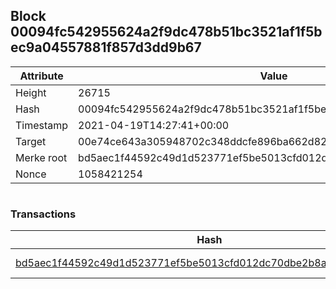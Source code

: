 ## Block 00094fc542955624a2f9dc478b51bc3521af1f5bec9a04557881f857d3dd9b67

Attribute | Value
--- | ---
Height | 26715
Hash | 00094fc542955624a2f9dc478b51bc3521af1f5bec9a04557881f857d3dd9b67
Timestamp | 2021-04-19T14:27:41+00:00
Target | 00e74ce643a305948702c348ddcfe896ba662d82c1a228faf4ad12250f07334e
Merke root | bd5aec1f44592c49d1d523771ef5be5013cfd012dc70dbe2b8ad79b7f4f57d9e
Nonce | 1058421254

```

```

### Transactions

Hash | Amount
--- | ---
[bd5aec1f44592c49d1d523771ef5be5013cfd012dc70dbe2b8ad79b7f4f57d9e](bd5aec1f44592c49d1d523771ef5be5013cfd012dc70dbe2b8ad79b7f4f57d9e.md) | 10.00000000 SKEPTI 
